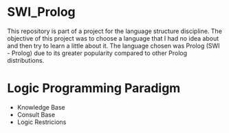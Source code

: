 # SWI_Prolog
This repository is part of a project for the language structure discipline. The objective of this project was to choose a language that I had no idea about and then try to learn a little about it. The language chosen was Prolog (SWI - Prolog) due to its greater popularity compared to other Prolog distributions.

# Logic Programming Paradigm
- Knowledge Base
- Consult Base
- Logic Restricions
